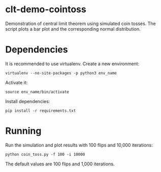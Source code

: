 # clt-demo-cointoss

Demonstration of central limit theorem using simulated coin tosses.
The script plots a bar plot and the corresponding normal distribution.

# Dependencies

It is recommended to use virtualenv. Create a new environment:

```
virtualenv --no-site-packages -p python3 env_name
```

Activate it:

```
source env_name/bin/activate
```

Install dependencies:

```
pip install -r requirements.txt
```

# Running

Run the simulation and plot results with 100 flips and 10,000 iterations:

```
python coin_toss.py -f 100 -i 10000
```

The default values are 100 flips and 1,000 iterations.
